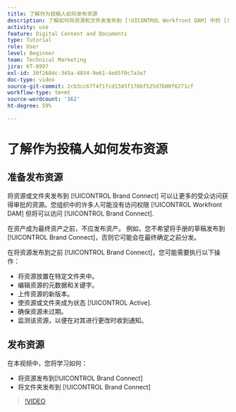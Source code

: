 ```yaml
---
title: 了解作为投稿人如何发布资源
description: 了解如何将资源和文件夹发布到 [!UICONTROL Workfront DAM] 中的 [!UICONTROL Brand Connect]。
activity: use
feature: Digital Content and Documents
type: Tutorial
role: User
level: Beginner
team: Technical Marketing
jira: KT-8997
exl-id: 30f2684c-345a-4834-9e61-4e65f0c7a3e7
doc-type: video
source-git-commit: 2cb3cc67f4f1fcd1345f178bf525d7b00f6271cf
workflow-type: tm+mt
source-wordcount: '162'
ht-degree: 59%

---
```


# 了解作为投稿人如何发布资源

## 准备发布资源

将资源或文件夹发布到 [!UICONTROL Brand Connect] 可以让更多的受众访问获得审批的资源。您组织中的许多人可能没有访问权限 [!UICONTROL Workfront DAM] 但将可以访问 [!UICONTROL Brand Connect].

在资产成为最终资产之前，不应发布资产。 例如，您不希望将手册的草稿发布到 [!UICONTROL Brand Connect]，否则它可能会在最终确定之前分发。

在将资源发布到之前 [!UICONTROL Brand Connect]，您可能需要执行以下操作：

* 将资源放置在特定文件夹中。
* 编辑资源的元数据和关键字。
* 上传资源的新版本。
* 使资源或文件夹成为状态 [!UICONTROL Active].
* 确保资源未过期。
* 监测该资源，以便在对其进行更改时收到通知。

## 发布资源

在本视频中，您将学习如何：

* 将资源发布到[!UICONTROL Brand Connect]
* 将文件夹发布到 [!UICONTROL Brand Connect]

>[!VIDEO](https://video.tv.adobe.com/v/335257/?quality=12&learn=on)
